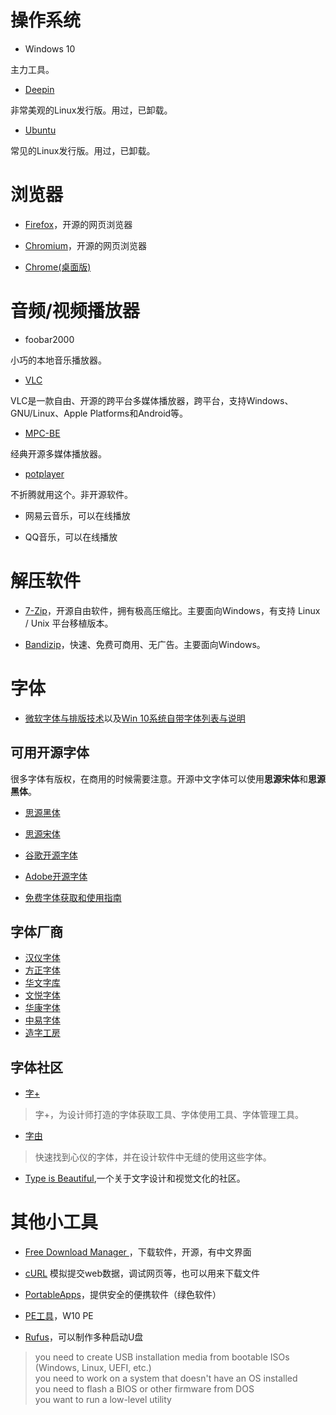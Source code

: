 # 操作系统

- Windows 10

主力工具。

- [Deepin](https://www.deepin.org)

非常美观的Linux发行版。用过，已卸载。

- [Ubuntu](https://www.ubuntu.com/download)

常见的Linux发行版。用过，已卸载。

# 浏览器
- [Firefox](http://www.firefox.com.cn/download/#more)，开源的网页浏览器

- [Chromium](https://download-chromium.appspot.com)，开源的网页浏览器

- [Chrome(桌面版)](https://www.google.cn/chrome/)


# 音频/视频播放器

- foobar2000

小巧的本地音乐播放器。

- [VLC](http://www.videolan.org)

VLC是一款自由、开源的跨平台多媒体播放器，跨平台，支持Windows、GNU/Linux、Apple Platforms和Android等。

- [MPC-BE](https://sourceforge.net/projects/mpcbe/)

经典开源多媒体播放器。

- [potplayer](https://potplayer.daum.net/?lang=zh_CN)

不折腾就用这个。非开源软件。

- 网易云音乐，可以在线播放

- QQ音乐，可以在线播放

# 解压软件

- [7-Zip](https://sparanoid.com/lab/7z/)，开源自由软件，拥有极高压缩比。主要面向Windows，有支持 Linux / Unix 平台移植版本。

- [Bandizip](https://www.bandisoft.com/bandizip/cn/)，快速、免费可商用、无广告。主要面向Windows。

# 字体
- [微软字体与排版技术](https://docs.microsoft.com/zh-cn/typography/)以及[Win 10系统自带字体列表与说明](https://docs.microsoft.com/zh-cn/typography/font-list/)

## 可用开源字体
很多字体有版权，在商用的时候需要注意。开源中文字体可以使用**思源宋体**和**思源黑体**。
- [思源黑体](https://blog.typekit.com/alternate/source-han-sans-chs/)

- [思源宋体](https://source.typekit.com/cn/)

- [谷歌开源字体](https://www.google.com/get/noto/)

- [Adobe开源字体](https://github.com/adobe-fonts)

- [免费字体获取和使用指南](https://sspai.com/post/42889)

## 字体厂商
- [汉仪字体](http://www.hanyi.com.cn)
- [方正字体](http://www.foundertype.com/index.php/Index/index.html)
- [华文字库](http://www.stfont.com.cn/)
- [文悦字体](http://wytype.com)
- [华康字体](https://www.dynacw.com.cn/index.aspx)
- [中易字体](http://www.china-e.com.cn/main/index.htm)
- [造字工房](http://www.makefont.com)

## 字体社区
- [字+](http://www.foundertype.com/index.php/Index/ftXplorer.html)
> 字+，为设计师打造的字体获取工具、字体使用工具、字体管理工具。

- [字由](http://www.hellofont.cn/)
> 快速找到心仪的字体，并在设计软件中无缝的使用这些字体。

- [Type is Beautiful](https://thetype.com),一个关于文字设计和视觉文化的社区。

# 其他小工具
- [Free Download Manager ](https://www.freedownloadmanager.org)，下载软件，开源，有中文界面

- [cURL](https://curl.haxx.se)
模拟提交web数据，调试网页等，也可以用来下载文件

- [PortableApps](https://portableapps.com/)，提供安全的便携软件（绿色软件）

- [PE工具](http://www.wepe.com.cn/)，W10 PE

- [Rufus](https://rufus.akeo.ie)，可以制作多种启动U盘
> you need to create USB installation media from bootable ISOs (Windows, Linux, UEFI, etc.)  
you need to work on a system that doesn't have an OS installed  
you need to flash a BIOS or other firmware from DOS  
you want to run a low-level utility  